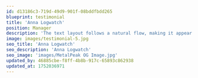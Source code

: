 ```yaml
---
id: d13186c3-719d-49d9-901f-08bddfbdd265
blueprint: testimonial
title: 'Anna Logwatch'
position: Manager
description: 'The text layout follows a natural flow, making it appear more like standard written English. Many desktop publishing tools and web editors now include realistic placeholder content as default, ensuring a more authentic design preview experience.'
image: images/testimonial-5.jpg
seo_title: 'Anna Logwatch'
seo_description: 'Anna Logwatch'
seo_image: 'images/MetalPeak OG Image.jpg'
updated_by: 46885cbe-f8ff-4b8b-917c-65893c862938
updated_at: 1752036971
---
```

